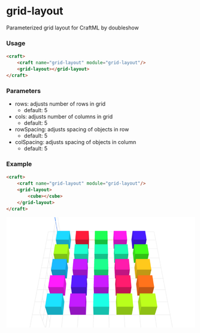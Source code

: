 # grid-layout
Parameterized grid layout for CraftML by doubleshow

### Usage
```html
<craft>
    <craft name="grid-layout" module="grid-layout"/>
    <grid-layout></grid-layout>
</craft>
```

### Parameters
- rows: adjusts number of rows in grid
    - default: 5
- cols: adjusts number of columns in grid
    - default: 5
- rowSpacing: adjusts spacing of objects in row
    - default: 5
- colSpacing: adjusts spacing of objects in column
    - default: 5

### Example
```html
<craft>
    <craft name="grid-layout" module="grid-layout"/>
    <grid-layout>
        <cube></cube>
    </grid-layout>
</craft>
```

![example](example.png)